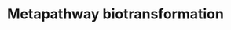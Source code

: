 ---
annotations:
- type: Pathway Ontology
  value: classic metabolic pathway
authors:
- MaintBot
- Khanspers
- Elisa
- Eweitz
description: ''
last-edited: 2021-05-26
organisms:
- Pan troglodytes
redirect_from:
- /index.php/Pathway:WP889
- /instance/WP889
schema-jsonld:
- '@context': https://schema.org/
  '@id': https://wikipathways.github.io/pathways/WP889.html
  '@type': Dataset
  creator:
    '@type': Organization
    name: WikiPathways
  description: ''
  keywords:
  - XR_025153.1
  - NAT8
  - CYP2R1
  - GSTA3
  - Aldo-keto reductase
  - CYP2W1
  - GSTM2
  - CYP2C18
  - GSR
  - CYP2A13
  - CYP11A1
  - NAT11
  - XR_024984.1
  - GSTA2
  - SULT4A1
  - CYP26C1
  - UGT2B4
  - CYP2E1
  - CYP39A1
  - XR_021343.1
  - CYP4F3
  - SULT1B1
  - GSTCD
  - CYP1B1
  - Substrate-Gl
  - SULT1A3
  - UGT1A1
  - UGT2A3
  - Glucuronosyltransferase
  - NAT12
  - Q9N256_PANTR
  - SULT1A1
  - CYP26B1
  - CHST6
  - GLYATL1
  - CYP51A1
  - BAAT
  - CHST14
  - CYP1A1
  - GPX3
  - NAT9
  - GSS
  - UGT1A5
  - SULT1C3
  - ST6B1_PANTR
  - GSTT2
  - CYP27A1
  - CYP2B6
  - CHST3
  - KCNAB1
  - CHST2
  - CYP2F1
  - GSTP1
  - UGT1A3
  - NDST4
  - UGT2A2
  - CYP21A2
  - GAL3ST1
  - GSTA4
  - GSTA1
  - Substrate-Aa
  - Substrate-O-R
  - UGT2A1
  - GSTO2
  - CYP4F2
  - CHST5
  - CYP27C1
  - NAT2
  - SULT1E1
  - GSTA5
  - HS6ST3
  - CYP2C9
  - CYP27B1
  - UGT1A4
  - GAL3ST4
  - NAT13
  - HS6ST1
  - NAT14
  - AKR1C4
  - SULT1A4
  - FMO5
  - GLYAT
  - Q9N2A9_PANTR
  - Substrate-OH
  - UGT2B15
  - SULT2B1
  - SULT2A1
  - COMT
  - CYP24A1
  - HS3ST3B1
  - Substrate-Ac
  - CYP2S1
  - CYP4Z1
  - AKR1C2
  - GSTM1
  - MGST3
  - AKR1C3
  - CYP2A7
  - Substrate-SO3H
  - HS3ST3A1
  - CYP4F11
  - A4ZZ70_PANTR
  - GLYATL2
  - HS3ST4
  - CYP450
  - CYP19A1
  - CYP7A1
  - AKR1A1
  - CYP7B1
  - Substrate-SG
  - SULT1C4
  - CYP2C19
  - EPHX2
  - NAT1
  - NAT6
  - Methyltransferase
  - CYP2C8
  - CHST10
  - NNMT
  - HS3ST6
  - Sulfotransferase
  - CHST13
  - MGST1
  - FMO3_PANTR
  - XR_025213.1
  - CHST9
  - INMT
  - Q6UIP8_PANTR
  - UGT2B17
  - CYP4X1
  - CYP4V2
  - Substrate-NH2
  - CHST7
  - CHST4
  - GSTZ1
  - NAT8L
  - FMO2_PANTR
  - B1NLA1_PANTR
  - CYP4B1
  - CP2D6_PANTR
  - Flavin monooxygenase
  - GSTT2B
  - HS3ST2
  - GSTM4
  - NAT10
  - AKR7A2
  - GSTO1
  - XR_022976.1
  - KCNAB3
  - FMO4
  - Xenobiotic substrate
  - AKR1D1
  - CYP46A1
  - MGST2
  - UGT2B11
  - N-acetyltransferase
  - CYP11B2
  - GSTM5
  - UGT1A10
  - GPX5
  - GSTT1
  - CYP8B1
  - CYP4F8
  - AKR1C1
  - CYP2U1
  - GAL3ST3
  - CYP3A7
  - CYP2A6
  - HS6ST2
  - CYP2J2
  - FMO1
  - HS3ST1
  - SULT1C2
  - GPX1_PANTR
  - CHST11
  - NDST1
  - CHST8
  - HS3ST5
  - UGT1A7
  - TPMT_PANTR
  - CYP11B1
  - GPX4
  - SULT1A2
  - Glutathione transferase
  - KCNAB2
  - GSTK1
  - CYP20A1
  - Q9TU62_PANTR
  - CHST12
  - NAT5
  - UGT2B28
  - CYP4F22
  - HS2ST1
  - Amino acid acyltransferase
  - B1NL93_PANTR
  - UGT1A9
  - CYP26A1
  - CHST1
  - GAL3ST2
  - AKR7A3
  - UGT1A6
  - Substrate=O
  - UGT2B7
  - Substrate-SH
  - Substrate-CH3
  - NDST2
  - CYP17A1
  - NDST3
  license: CC0
  name: Metapathway biotransformation
seo: CreativeWork
title: Metapathway biotransformation
wpid: WP889
---